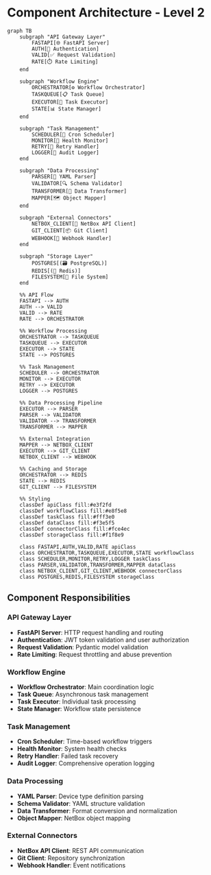 # Component Architecture - Level 2

```mermaid
graph TB
    subgraph "API Gateway Layer"
        FASTAPI[🌐 FastAPI Server]
        AUTH[🔐 Authentication]
        VALID[✅ Request Validation]
        RATE[⏱️ Rate Limiting]
    end
    
    subgraph "Workflow Engine"
        ORCHESTRATOR[⚙️ Workflow Orchestrator]
        TASKQUEUE[📋 Task Queue]
        EXECUTOR[🚀 Task Executor]
        STATE[📊 State Manager]
    end
    
    subgraph "Task Management"
        SCHEDULER[📅 Cron Scheduler]
        MONITOR[👀 Health Monitor]
        RETRY[🔄 Retry Handler]
        LOGGER[📝 Audit Logger]
    end
    
    subgraph "Data Processing"
        PARSER[📄 YAML Parser]
        VALIDATOR[🔍 Schema Validator]
        TRANSFORMER[🔄 Data Transformer]
        MAPPER[🗺️ Object Mapper]
    end
    
    subgraph "External Connectors"
        NETBOX_CLIENT[📡 NetBox API Client]
        GIT_CLIENT[📦 Git Client]
        WEBHOOK[🔗 Webhook Handler]
    end
    
    subgraph "Storage Layer"
        POSTGRES[(🗃️ PostgreSQL)]
        REDIS[(🔴 Redis)]
        FILESYSTEM[📁 File System]
    end
    
    %% API Flow
    FASTAPI --> AUTH
    AUTH --> VALID
    VALID --> RATE
    RATE --> ORCHESTRATOR
    
    %% Workflow Processing
    ORCHESTRATOR --> TASKQUEUE
    TASKQUEUE --> EXECUTOR
    EXECUTOR --> STATE
    STATE --> POSTGRES
    
    %% Task Management
    SCHEDULER --> ORCHESTRATOR
    MONITOR --> EXECUTOR
    RETRY --> EXECUTOR
    LOGGER --> POSTGRES
    
    %% Data Processing Pipeline
    EXECUTOR --> PARSER
    PARSER --> VALIDATOR
    VALIDATOR --> TRANSFORMER
    TRANSFORMER --> MAPPER
    
    %% External Integration
    MAPPER --> NETBOX_CLIENT
    EXECUTOR --> GIT_CLIENT
    NETBOX_CLIENT --> WEBHOOK
    
    %% Caching and Storage
    ORCHESTRATOR --> REDIS
    STATE --> REDIS
    GIT_CLIENT --> FILESYSTEM
    
    %% Styling
    classDef apiClass fill:#e3f2fd
    classDef workflowClass fill:#e8f5e8
    classDef taskClass fill:#fff3e0
    classDef dataClass fill:#f3e5f5
    classDef connectorClass fill:#fce4ec
    classDef storageClass fill:#f1f8e9
    
    class FASTAPI,AUTH,VALID,RATE apiClass
    class ORCHESTRATOR,TASKQUEUE,EXECUTOR,STATE workflowClass
    class SCHEDULER,MONITOR,RETRY,LOGGER taskClass
    class PARSER,VALIDATOR,TRANSFORMER,MAPPER dataClass
    class NETBOX_CLIENT,GIT_CLIENT,WEBHOOK connectorClass
    class POSTGRES,REDIS,FILESYSTEM storageClass
```

## Component Responsibilities

### API Gateway Layer
- **FastAPI Server**: HTTP request handling and routing
- **Authentication**: JWT token validation and user authorization
- **Request Validation**: Pydantic model validation
- **Rate Limiting**: Request throttling and abuse prevention

### Workflow Engine
- **Workflow Orchestrator**: Main coordination logic
- **Task Queue**: Asynchronous task management
- **Task Executor**: Individual task processing
- **State Manager**: Workflow state persistence

### Task Management
- **Cron Scheduler**: Time-based workflow triggers
- **Health Monitor**: System health checks
- **Retry Handler**: Failed task recovery
- **Audit Logger**: Comprehensive operation logging

### Data Processing
- **YAML Parser**: Device type definition parsing
- **Schema Validator**: YAML structure validation
- **Data Transformer**: Format conversion and normalization
- **Object Mapper**: NetBox object mapping

### External Connectors
- **NetBox API Client**: REST API communication
- **Git Client**: Repository synchronization
- **Webhook Handler**: Event notifications
